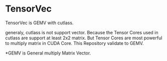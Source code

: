 # TensorVec
TensorVec is GEMV with cutlass. 

generaly, cutlass is not support vector. Because the Tensor Cores used in cutlass are support at least 2x2 matrix.
But Tensor Cores are most powerful to multiply matrix in CUDA Core. 
This Repository validate to GEMV. 

*GEMV is General multiply Matrix Vector.